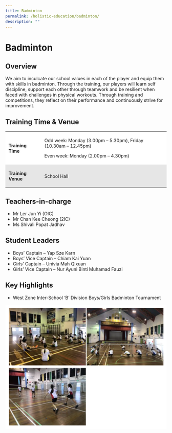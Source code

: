 ```yaml
---
title: Badminton
permalink: /holistic-education/badminton/
description: ""
---
```

# Badminton


## **Overview**


We aim to inculcate our school values in each of the player and equip them with skills in badminton. Through the training, our players will learn self discipline, support each other through teamwork and be resilient when faced with challenges in physical workouts. Through training and competitions, they reflect on their performance and continuously strive for improvement.

## **Training** **Time &** **Venue**  


<table style="box-sizing: inherit; border-collapse: collapse; border-spacing: 0px; max-width: 100%;"><tbody style="box-sizing: inherit;"><tr style="box-sizing: inherit; background: rgb(255, 255, 255);"><td style="box-sizing: inherit; padding: 5px 10px;"><p style="box-sizing: inherit; font-size: 1em;"><b style="box-sizing: inherit; font-weight: bold;">Training Time</b></p></td><td style="box-sizing: inherit; padding: 5px 10px;"><p style="box-sizing: inherit; font-size: 1em;"><span style="box-sizing: inherit; font-weight: 400;">Odd week:<span>&nbsp;</span></span><span style="box-sizing: inherit; font-family: inherit; font-size: inherit;">Monday (3.00pm – 5.30pm), Friday (10.30am – 12.45pm)</span></p><p style="box-sizing: inherit; font-size: 1em;"><span style="box-sizing: inherit; font-weight: 400;">Even week:&nbsp;</span><span style="box-sizing: inherit; font-weight: 400;">Monday (2.00pm – 4.30pm)</span></p></td></tr><tr style="box-sizing: inherit; background: rgb(230, 230, 230);"><td style="box-sizing: inherit; padding: 5px 10px;"><p style="box-sizing: inherit; font-size: 1em;"><b style="box-sizing: inherit; font-weight: bold;">Training Venue</b></p></td><td style="box-sizing: inherit; padding: 5px 10px;"><p style="box-sizing: inherit; font-size: 1em;"><span style="box-sizing: inherit; font-weight: 400;">School Hall</span></p></td></tr></tbody></table>

## **Teachers-in-charge**


*   Mr Ler Jun Yi (OIC)
*   Mr Chan Kee Cheong (2IC)
*   Ms Shivali Popat Jadhav 

## Student Leaders


*   Boys’ Captain – Yap Sze Karn
*   Boys’ Vice Captain – Chiam Kai Yuan
*   Girls’ Captain – Univia Mah Qixuan
*   Girls’ Vice Captain – Nur Ayuni Binti Muhamad Fauzi

## Key Highlights


*   West Zone Inter-School ‘B’ Division Boys/Girls Badminton Tournament

![](/images/Screenshot%20(14).png)